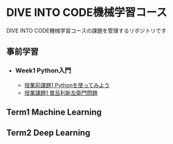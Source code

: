 # DIVE INTO CODE機械学習コース

DIVE INTO CODE機械学習コースの課題を管理するリポジトリです


## 事前学習

- ### Week1 Python入門
  - [授業前課題1 Pythonを使ってみよう](https://github.com/ohmorimori/diveintocode-ml/blob/master/week1/week1-session1.ipynb)
  - [授業課題1 曽呂利新左衛門問題](https://github.com/ohmorimori/diveintocode-ml/blob/master/week1/week1-session2.ipynb)

## Term1 Machine Learning


## Term2 Deep Learning
